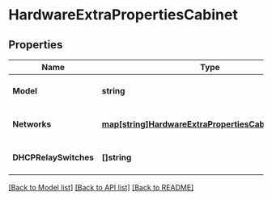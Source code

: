 # HardwareExtraPropertiesCabinet

## Properties
Name | Type | Description | Notes
------------ | ------------- | ------------- | -------------
**Model** | **string** |  | [optional] [default to null]
**Networks** | [**map[string]HardwareExtraPropertiesCabinetNetworks**](hardware_extra_properties_cabinet_networks.md) |  | [optional] [default to null]
**DHCPRelaySwitches** | **[]string** |  | [optional] [default to null]

[[Back to Model list]](../README.md#documentation-for-models) [[Back to API list]](../README.md#documentation-for-api-endpoints) [[Back to README]](../README.md)


